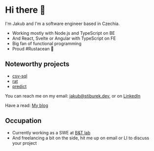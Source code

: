 # Hi there 👋
I'm Jakub and I'm a software engineer based in Czechia.

- Working mostly with Node.js and TypeScript on BE
- And React, Svelte or Angular with TypeScript on FE
- Big fan of functional programming 
- Proud #Rustacean 🦀

## Noteworthy projects
- [csv-sql](https://github.com/JakubStiburek/csv-sql)
- [rat](https://github.com/JakubStiburek/rat)
- [predict](https://github.com/JakubStiburek/predict)

You can reach me on my email: jakub@stiburek.dev, or on [LinkedIn](https://www.linkedin.com/in/jakubstiburekdev/)

Have a read: [My blog](https://jakubstiburek.notion.site/jakubstiburek/Hi-there-c57e50c1269246be817aa04a0a668e9e)

## Occupation
- Currently working as a SWE at [B&T lab](https://bntlab.com/)
- And freelancing a bit on the side, hit me up on email or LI to discuss your project
